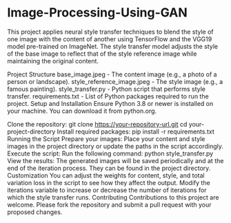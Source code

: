 # Image-Processing-Using-GAN
This project applies neural style transfer techniques to blend the style of one image with the content of another using TensorFlow and the VGG19 model pre-trained on ImageNet. The style transfer model adjusts the style of the base image to reflect that of the style reference image while maintaining the original content.

Project Structure
base_image.jpeg - The content image (e.g., a photo of a person or landscape).
style_reference_image.jpeg - The style image (e.g., a famous painting).
style_transfer.py - Python script that performs style transfer.
requirements.txt - List of Python packages required to run the project.
Setup and Installation
Ensure Python 3.8 or newer is installed on your machine. You can download it from python.org.

Clone the repository:
git clone https://your-repository-url.git
cd your-project-directory
Install required packages:
pip install -r requirements.txt
Running the Script
Prepare your images:
Place your content and style images in the project directory or update the paths in the script accordingly.
Execute the script:
Run the following command:
python style_transfer.py
View the results:
The generated images will be saved periodically and at the end of the iteration process. They can be found in the project directory.
Customization
You can adjust the weights for content, style, and total variation loss in the script to see how they affect the output.
Modify the iterations variable to increase or decrease the number of iterations for which the style transfer runs.
Contributing
Contributions to this project are welcome. Please fork the repository and submit a pull request with your proposed changes.

